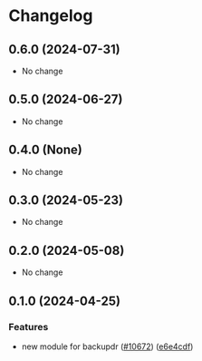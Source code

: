 # Changelog

## 0.6.0 (2024-07-31)

* No change


## 0.5.0 (2024-06-27)

* No change


## 0.4.0 (None)

* No change


## 0.3.0 (2024-05-23)

* No change


## 0.2.0 (2024-05-08)

* No change


## 0.1.0 (2024-04-25)

### Features

* new module for backupdr ([#10672](https://github.com/googleapis/google-cloud-java/issues/10672)) ([e6e4cdf](https://github.com/googleapis/google-cloud-java/commit/e6e4cdff9ee2c096d7e02f35d7577872cf5873d1))

